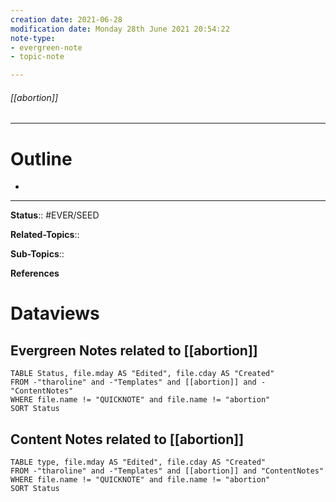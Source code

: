 ```yaml
---
creation date: 2021-06-28
modification date: Monday 28th June 2021 20:54:22
note-type: 
- evergreen-note
- topic-note

---
```


###### [[abortion]]



---
# Outline
- 

---

**Status**:: #EVER/SEED

**Related-Topics**:: 
	
**Sub-Topics**::
	
**References**

# Dataviews 
## Evergreen Notes related to [[abortion]]
```dataview
TABLE Status, file.mday AS "Edited", file.cday AS "Created"
FROM -"tharoline" and -"Templates" and [[abortion]] and -"ContentNotes"
WHERE file.name != "QUICKNOTE" and file.name != "abortion"
SORT Status
```
## Content Notes related to [[abortion]]
```dataview
TABLE type, file.mday AS "Edited", file.cday AS "Created"
FROM -"tharoline" and -"Templates" and [[abortion]] and "ContentNotes"
WHERE file.name != "QUICKNOTE" and file.name != "abortion"
SORT Status
```